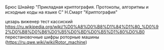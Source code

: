 Брюс Шнайер "Прикладная криптография. Протоколы, алгоритмы и исходные коды на языке С" 
Н.Смарт "Криптография"

цезарь
виженер
тест кассиский
https://ru.wikipedia.org/wiki/%D0%A8%D0%B8%D1%84%D1%80_%D0%92%D0%B8%D0%B6%D0%B5%D0%BD%D0%B5%D1%80%D0%B0
перестановочные шифры
роторные машины (https://ru.qwe.wiki/wiki/Rotor_machine)
